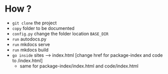 # How ?

* `git clone` the project
* `copy` folder to be documented
* `config.py` change the folder location `BASE_DIR`
* `run` autodocs.py
* `run` mkdocs serve
* `run` mkdocs build
* `go inside` sites --> index.html [change href for package-index and code to /index.html] 
    * same for  package-index/index.html and code/index.html